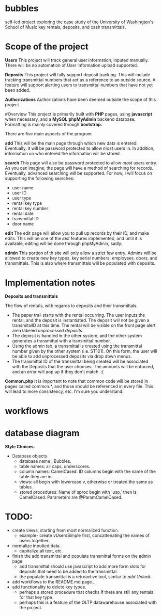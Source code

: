 # bubbles

 self-led project exploring the case study of the University of Washington's 
 School of Music key rentals, deposits, and cash transmittals.

# Scope of the project

**Users** 
This project will track general user information, inputed manually. 
There will be no automation of User information upload supported.

**Deposits**
This project will fully support deposit tracking. This will include tracking 
transmittal numbers that act as a reference to an outside source. A feature will support 
alerting users to transmittal numbers that have not yet been added.

**Authorizations** 
Authorizations have been deemed outside the scope of this project.

#Overview
This project is primarily built with **PHP** pages, using **javascript** when necessary, 
and a **MySQL** **phpMyAdmin** backend database. Formatting is mainly covered through **bootstrap.**

There are five main aspects of the program.

**add**
This will be the main page through which new data is entered. Eventually, it will be password 
protected to allow *most* users in. In addition, information on who entered the information will be stored.

**search**
This page will also be password protected to allow *most* users entry. As you can imagine, the page will 
have a method of searching for records. Eventually, advanced searching will be supported. For now, 
I will focus on supporting the following searches:
- user name
- user ID
- user type
- rental key type
- rental key number
- rental date
- transmittal ID
- door name

**edit**
The edit page will allow you to pull up records by their ID, and make edits. This will be one of the
_last_ features implemented, and until it is available, editing will be done through phpMyAdmin, sadly.

**admin**
This portion of th site will only allow a strict few entry. Admins will be allowed to create new key types,
key serial numbers, employees, doors, and transmittals. This is also where transmittals will be populated with deposits.

# Implementation notes
**Deposits and transmittals**

The flow of rentals, with regards to deposits and their transmittals.
- The paper trail starts with the rental occurring. The user inputs the rental, and the deposit is 
instantiated. The deposit will not be given a transmitalID at this time. The rental will be visible on the front page 
alert area labeled *unprocessed deposits.*
- The deposit is handled in the other system, and the other system generates a transmittal with a transmittal number.
- Using the admin tab, a transmittal is created using the transmittal number given by the other system (i.e. ST101). 
On this form, the user will be able to add unprocessed deposits via drop down menus.
- The transmittal ID of the transmittal being created will be associated with the Deposits that the user chooses. 
The amounts will be enforced, and an error will pop up if they don't match. :(

**Common.php**
It is important to note that common code will be stored in pages called common.*, and those should be referenced in 
every file. This will lead to more consistency, etc. I'm sure you understand.

# workflows

# database diagram

**Style Choices.**
- Database objects
  - database name : Bubbles.
  - table names: all caps, underscores.
  - column names: CamelCased. ID columns begin with the name of the table they are in.
  - views: all begin with lowercase v, otherwise or treated the same as tables.
  - stored procedures: Name of sproc begin with 'usp,' then is CamelCased. Parameters are @ParamCamelCased.

# TODO:
- create views, starting from most normalized function.
  - example- create vUsersSimple first, concattenating the names of users together.
- normalize inputted data.
  - capitalize all text, etc.
- finish the add transmittal and populate transmittal forms on the admin page.
  - add transmittal should use javascript to add more form slots for deposits that need to be added to the transmittal.
  - the populate transmittal is a retroactive tool, similar to *add Unlock.*
- add workflows to the README.md page...
- add functionality to delete key types. 
  - perhaps a stored procedure that checks if there are still any rentals for that key type.
  - perhaps this is a feature of the OLTP datawarehouse associated with the project.
